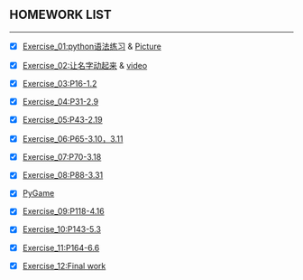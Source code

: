 ## HOMEWORK LIST
------
- [x] [Exercise_01:python语法练习](https://github.com/xuhongyu123/compuational_physics_N2015301020112/blob/master/untitled0.py) & [Picture](https://github.com/xuhongyu123/compuational_physics_N2015301020112/blob/master/%E6%8D%95%E8%8E%B7.PNG)    
- [x] [Exercise_02:让名字动起来](https://github.com/xuhongyu123/computational_physics_2015301020112/blob/master/%E5%8A%A8%E8%B5%B7%E6%9D%A5.py) & [video](https://github.com/xuhongyu123/computational_physics_2015301020112/blob/master/D__study_C_anaconda_python.exe%202017_9_21%202_10_03.mp4)
- [x] [Exercise_03:P16-1.2](http://note.youdao.com/noteshare?id=823336efb9dfd9d367a87a579f1893a1) 
- [x] [Exercise_04:P31-2.9](http://note.youdao.com/noteshare?id=c2c024df1f38d88de84b97fc831889c5)
- [x] [Exercise_05:P43-2.19](http://note.youdao.com/noteshare?id=58f5cf4885518aba05d4b4cc176199c5)
- [x] [Exercise_06:P65-3.10，3.11](http://note.youdao.com/noteshare?id=99d80d036d13ff4b1b4513558cc75d04)
- [x] [Exercise_07:P70-3.18](http://note.youdao.com/noteshare?id=fcde64064d334ab5cd0da48442733ef4)
- [x] [Exercise_08:P88-3.31](https://github.com/xuhongyu123/computational_physics_2015301020112/blob/master/taiqiu.png?raw=true)
- [x] [PyGame](https://github.com/xuhongyu123/computational_physics_2015301020112/blob/master/pygame.zip)
- [x] [Exercise_09:P118-4.16](http://note.youdao.com/noteshare?id=bba185936a729e17c6a0afef00b63dd2)
- [X] [Exercise_10:P143-5.3](http://note.youdao.com/noteshare?id=cfefc3c36597f25c361b3d02b8d70e01)
- [x] [Exercise_11:P164-6.6](http://note.youdao.com/noteshare?id=6687546451ccbaea427769b244875839)
- [x] [Exercise_12:Final work]()

